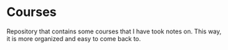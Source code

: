 # Courses
Repository that contains some courses that I have took notes on. This way, it is more organized and easy to come back to.
